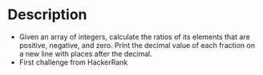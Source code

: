 # Description

- Given an array of integers, calculate the ratios of its elements that are positive, negative, and zero. Print the decimal value of each fraction on a new line with places after the decimal.
- First challenge from HackerRank
